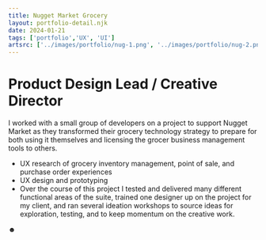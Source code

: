 ```yaml
---
title: Nugget Market Grocery
layout: portfolio-detail.njk
date: 2024-01-21
tags: ['portfolio','UX', 'UI']
artsrc: ['../images/portfolio/nug-1.png', '../images/portfolio/nug-2.png', '../images/portfolio/nug-3.png']
---
```


# Product Design Lead / Creative Director

I worked with a small group of developers on a project to support Nugget Market as they transformed their grocery technology strategy to prepare for both using it themselves and licensing the grocer business management tools to others.

* UX research of grocery inventory management, point of sale, and purchase order experiences
* UX design and prototyping
* Over the course of this project I tested and delivered many different functional areas of the suite, trained one designer up on the project for my client, and ran several ideation workshops to source ideas for exploration, testing, and to keep momentum on the creative work.

&#x263B;
